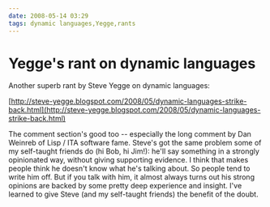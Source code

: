 ```yaml
---
date: 2008-05-14 03:29
tags: dynamic languages,Yegge,rants
---
```


# Yegge's rant on dynamic languages

Another superb rant by Steve Yegge on dynamic languages:

[http://steve-yegge.blogspot.com/2008/05/dynamic-languages-strike-back.html](http://steve-yegge.blogspot.com/2008/05/dynamic-languages-strike-back.html)

The comment section's good too -- especially the long comment by Dan Weinreb
of Lisp / ITA software fame. Steve's got the same problem some of my
self-taught friends do (hi Bob, hi Jim!): he'll say something in a strongly
opinionated way, without
giving supporting evidence. I think that makes people think he doesn't know
what he's talking about. So people tend to write him off. But if you talk with
him, it almost always turns out his strong opinions are backed by some pretty
deep experience and insight. I've learned to give Steve (and my self-taught
friends) the benefit of the doubt.
